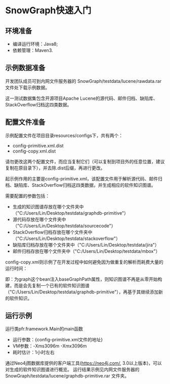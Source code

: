# SnowGraph快速入门

环境准备
-------------------------------
- 编译运行环境：Java8;
- 依赖管理：Maven3.

示例数据准备
--------------------------------
开发团队成员可到内网文件服务器的 SnowGraph/testdata/lucene/rawdata.rar 文件处下载示例数据。

这一测试数据集包含开源项目Apache Lucene的源代码、邮件归档、缺陷库、StackOverflow归档这四类数据。

配置文件准备
--------------------------------
示例配置文件在项目目录resources/configs下，共有两个：
- config-primitive.xml.dist
- config-copy.xml.dist

请勿更改这两个配置文件，而应当复制它们（可以复制到项目外的任意位置，建议复制在原目录下），并去除.dist后缀，再进行更改。

起示例作用的主要是config-primitive.xml，该配置文件用于解析源代码、邮件归档、缺陷库、StackOverflow归档这四类数据，并生成相应的软件知识图谱。

需要配置的参数包括：
- 生成的知识图谱存放在哪个文件夹中（"C:/Users/Lin/Desktop/testdata/graphdb-primitive"）
- 源代码存放在哪个文件夹中（"C:/Users/Lin/Desktop/testdata/sourcecode"）
- StackOverflow归档存放在哪个文件夹中（"C:/Users/Lin/Desktop/testdata/stackoverflow"）
- 缺陷库归档存放在哪个文件夹中（"C:/Users/Lin/Desktop/testdata/jira"）
- 邮件归档存放在哪个文件夹中（"C:/Users/Lin/Desktop/testdata/mbox"）

config-copy.xml则示例了在开发过程中如何避免因为做重复的解析而耗费大量的运行时间：

<beans>
    <bean id="graph" class="framework.KnowledgeGraphBuilder">
        <property name="graphPath" value="C:/Users/Lin/Desktop/testdata/graphdb-copy"/>
		    <property name="baseGraphPath" value="C:/Users/Lin/Desktop/testdata/graphdb-primitive"/>
    </bean>
</beans>

即：为graph这个bean注入baseGraphPath属性，则知识图谱不再是从零开始构建，而是会先复制一个已有的软件知识图谱（"C:/Users/Lin/Desktop/testdata/graphdb-primitive"），再基于其继续添加新的软件知识。

运行示例
--------------------------------------------------
运行类pfr.framework.Main的main函数
- 运行参数：{config-primitive.xml文件的地址}
- VM参数：-Xms3096m -Xmx3096m
- 耗时估计：1小时左右

通过Neo4j图数据库提供的客户端工具(https://neo4j.com/, 3.0以上版本)，可以对生成的软件知识图谱进行概览。
运行结果示例见内网文件服务器的 SnowGraph/testdata/lucene/graphdb-primitive.rar 文件夹。
